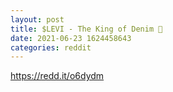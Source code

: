 ```yaml
--- 
layout: post 
title: $LEVI - The King of Denim 👖 
date: 2021-06-23 1624458643 
categories: reddit 
--- 
```

https://redd.it/o6dydm
